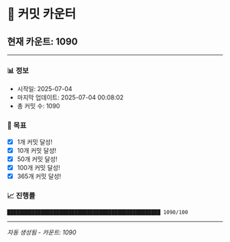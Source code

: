 # 🔢 커밋 카운터

## 현재 카운트: 1090

---

### 📊 정보
- 시작일: 2025-07-04
- 마지막 업데이트: 2025-07-04 00:08:02
- 총 커밋 수: 1090

### 🎯 목표
- [x] 1개 커밋 달성!
- [x] 10개 커밋 달성!
- [x] 50개 커밋 달성!
- [x] 100개 커밋 달성!
- [x] 365개 커밋 달성!

### 📈 진행률
```
██████████████████████████████████████████████████ 1090/100
```

---
*자동 생성됨 - 카운트: 1090*

